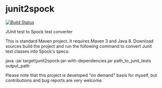# junit2spock

[![Build Status](https://travis-ci.org/opaluchlukasz/junit2spock.svg?branch=master)](https://travis-ci.org/opaluchlukasz/junit2spock)

JUnit test to Spock test converter

This is standard Maven project. It requires Maven 3 and Java 8.
Download sources build the project and run the following command to convert Junit test classes into Spock's specs:

java -jar target\junit2spock-jar-with-dependencies.jar path_to_junit_tests output_path

Please note that this project is developed "on demand" basis for myself, but contributions and bug reports are very welcome.
